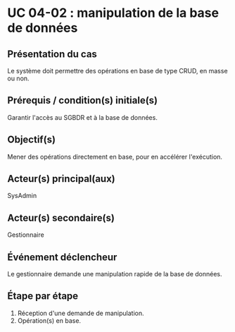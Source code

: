 # UC 04-02 : manipulation de la base de données

## Présentation du cas

Le système doit permettre des opérations en base de type CRUD, en masse ou non.

## Prérequis / condition(s) initiale(s)

Garantir l'accès au SGBDR et à la base de données.

## Objectif(s)

Mener des opérations directement en base, pour en accélérer l'exécution.

## Acteur(s) principal(aux)

SysAdmin

## Acteur(s) secondaire(s)

Gestionnaire

## Événement déclencheur

Le gestionnaire demande une manipulation rapide de la base de données.

## Étape par étape

1. Réception d'une demande de manipulation.
2. Opération(s) en base.
